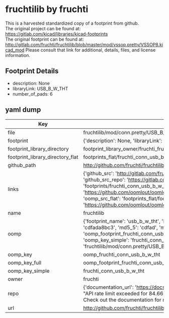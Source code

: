# fruchtilib by fruchti  
This is a harvested standardized copy of a footprint from github.  
The original project can be found at:  
https://gitlab.com/kicad/libraries/kicad-footprints  
The original footprint can be found at:
http://gitlab.com/fruchti/fruchtilib/blob/master/mod/vssop.pretty/VSSOP8.kicad_mod
Please consult that link for additional, details, files, and license information.  
## Footprint Details
* description: None  
* libraryLink: USB_B_W_THT  
* number_of_pads: 6  
## yaml dump  
| Key | Value |  
| --- | --- |  
| file | fruchtilib/mod/conn.pretty/USB_B_W_THT.kicad_mod |  
| footprint | {'description': None, 'libraryLink': 'USB_B_W_THT', 'number_of_pads': 6} |  
| footprint_library_directory | footprint_library_owner/fruchti_fruchtilib |  
| footprint_library_directory_flat | footprints_flat/fruchti_conn_usb_b_w_tht/working |  
| github_path | http://github.com/fruchti/fruchtilib/blob/master/mod/conn.pretty/USB_B_W_THT.kicad_mod |  
| links | {'github_src': 'http://gitlab.com/fruchti/fruchtilib/blob/master/mod/vssop.pretty/VSSOP8.kicad_mod', 'github_src_repo': 'https://gitlab.com/kicad/libraries/kicad-footprints', 'oomp_bot': 'footprints/fruchti_conn_usb_b_w_tht/working', 'oomp_bot_github': 'https://github.com/oomlout/oomlout_oomp_footprint_bot/tree/main/footprints/fruchti_conn_usb_b_w_tht/working', 'oomp_src_flat': 'footprints_flat/footprints_flat/fruchti_conn_usb_b_w_tht/working', 'oomp_src_flat_github': 'https://github.com/oomlout/oomlout_oomp_footprint_src/tree/main/footprints_flat/fruchti_conn_usb_b_w_tht/working'} |  
| name | fruchtilib |  
| oomp | {'footprint_name': 'usb_b_w_tht', 'library_name': 'conn', 'md5': 'cdfada8bc33deed508f52ebb99ecda63', 'md5_10': 'cdfada8bc3', 'md5_5': 'cdfad', 'md5_6': 'cdfada', 'oomp_key': 'oomp_fruchti_conn_usb_b_w_tht', 'oomp_key_extra': 'oomp_footprint_fruchti_conn_usb_b_w_tht', 'oomp_key_full': 'oomp_footprint_fruchti_conn_usb_b_w_tht_cdfada', 'oomp_key_simple': 'fruchti_conn_usb_b_w_tht', 'original_filename': 'fruchtilib/mod/conn.pretty/USB_B_W_THT.kicad_mod', 'owner_name': 'fruchti'} |  
| oomp_key | oomp_fruchti_conn_usb_b_w_tht |  
| oomp_key_full | oomp_footprint_fruchti_conn_usb_b_w_tht |  
| oomp_key_simple | fruchti_conn_usb_b_w_tht |  
| owner | fruchti |  
| repo | {'documentation_url': 'https://docs.github.com/rest/overview/resources-in-the-rest-api#rate-limiting', 'message': "API rate limit exceeded for 84.66.173.59. (But here's the good news: Authenticated requests get a higher rate limit. Check out the documentation for more details.)"} |  
| url | http://github.com/fruchti/fruchtilib |  

